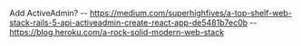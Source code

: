 Add ActiveAdmin?
-- https://medium.com/superhighfives/a-top-shelf-web-stack-rails-5-api-activeadmin-create-react-app-de5481b7ec0b
-- https://blog.heroku.com/a-rock-solid-modern-web-stack
